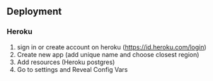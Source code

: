 ## Deployment
### Heroku
1. sign in or create account on heroku (https://id.heroku.com/login)
2. Create new app (add unique name and choose closest region)
3. Add resources (Heroku postgres)
4. Go to settings and Reveal Config Vars